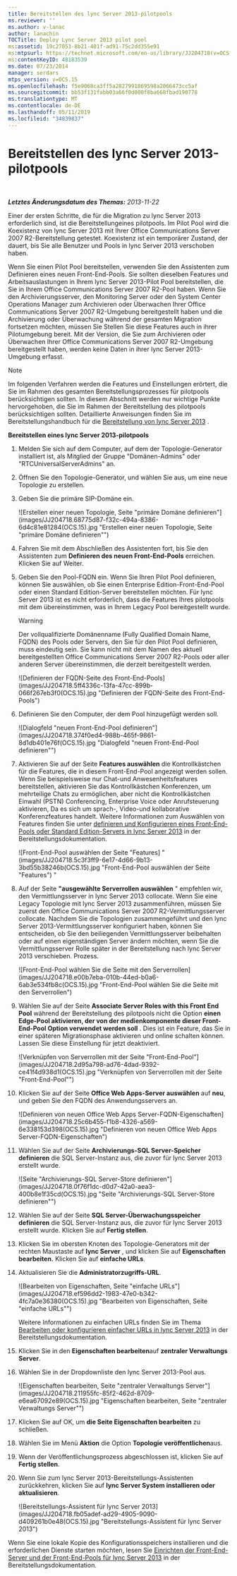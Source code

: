 ```yaml
---
title: Bereitstellen des lync Server 2013-pilotpools
ms.reviewer: ''
ms.author: v-lanac
author: lanachin
TOCTitle: Deploy Lync Server 2013 pilot pool
ms:assetid: 19c27053-8b21-401f-ad91-75c2dd355e91
ms:mtpsurl: https://technet.microsoft.com/en-us/library/JJ204718(v=OCS.15)
ms:contentKeyID: 48183539
ms.date: 07/23/2014
manager: serdars
mtps_version: v=OCS.15
ms.openlocfilehash: f5e9068ca3ff5a2827991869598a2066473cc5af
ms.sourcegitcommit: bb53f131fabb03a66f0d000f8ba668fbad190778
ms.translationtype: MT
ms.contentlocale: de-DE
ms.lasthandoff: 05/11/2019
ms.locfileid: "34839837"
---
```

<div data-xmlns="http://www.w3.org/1999/xhtml">

<div class="topic" data-xmlns="http://www.w3.org/1999/xhtml" data-msxsl="urn:schemas-microsoft-com:xslt" data-cs="http://msdn.microsoft.com/en-us/">

<div data-asp="http://msdn2.microsoft.com/asp">

# <a name="deploy-lync-server-2013-pilot-pool"></a>Bereitstellen des lync Server 2013-pilotpools

</div>

<div id="mainSection">

<div id="mainBody">

<span> </span>

_**Letztes Änderungsdatum des Themas:** 2013-11-22_

Einer der ersten Schritte, die für die Migration zu lync Server 2013 erforderlich sind, ist die Bereitstellungeines pilotpools. Im Pilot Pool wird die Koexistenz von lync Server 2013 mit Ihrer Office Communications Server 2007 R2-Bereitstellung getestet. Koexistenz ist ein temporärer Zustand, der dauert, bis Sie alle Benutzer und Pools in lync Server 2013 verschoben haben.

Wenn Sie einen Pilot Pool bereitstellen, verwenden Sie den Assistenten zum Definieren eines neuen Front-End-Pools. Sie sollten dieselben Features und Arbeitsauslastungen in Ihrem lync Server 2013-Pilot Pool bereitstellen, die Sie in Ihrem Office Communications Server 2007 R2-Pool haben. Wenn Sie den Archivierungsserver, den Monitoring Server oder den System Center Operations Manager zum Archivieren oder Überwachen Ihrer Office Communications Server 2007 R2-Umgebung bereitgestellt haben und die Archivierung oder Überwachung während der gesamten Migration fortsetzen möchten, müssen Sie Stellen Sie diese Features auch in ihrer Pilotumgebung bereit. Mit der Version, die Sie zum Archivieren oder Überwachen Ihrer Office Communications Server 2007 R2-Umgebung bereitgestellt haben, werden keine Daten in ihrer lync Server 2013-Umgebung erfasst.

<div>


> [!NOTE]  
> Im folgenden Verfahren werden die Features und Einstellungen erörtert, die Sie im Rahmen des gesamten Bereitstellungsprozesses für pilotpools berücksichtigen sollten. In diesem Abschnitt werden nur wichtige Punkte hervorgehoben, die Sie im Rahmen der Bereitstellung des pilotpools berücksichtigen sollten. Detaillierte Anweisungen finden Sie im Bereitstellungshandbuch für die <A href="lync-server-2013-deploying-lync-server.md">Bereitstellung von lync Server 2013</A> .



</div>

**Bereitstellen eines lync Server 2013-pilotpools**

1.  Melden Sie sich auf dem Computer, auf dem der Topologie-Generator installiert ist, als Mitglied der Gruppe "Domänen-Admins" oder "RTCUniversalServerAdmins" an.

2.  Öffnen Sie den Topologie-Generator, und wählen Sie aus, um eine neue Topologie zu erstellen.

3.  Geben Sie die primäre SIP-Domäne ein.
    
    ![Erstellen einer neuen Topologie, Seite "primäre Domäne definieren"] (images/JJ204718.68775d87-f32c-494a-8386-6d4c81e81284(OCS.15).jpg "Erstellen einer neuen Topologie, Seite \"primäre Domäne definieren\"")

4.  Fahren Sie mit dem Abschließen des Assistenten fort, bis Sie den Assistenten zum **Definieren des neuen Front-End-Pools** erreichen. Klicken Sie auf Weiter.

5.  Geben Sie den Pool-FQDN ein. Wenn Sie Ihren Pilot Pool definieren, können Sie auswählen, ob Sie einen Enterprise Edition-Front-End-Pool oder einen Standard Edition-Server bereitstellen möchten. Für lync Server 2013 ist es nicht erforderlich, dass die Features Ihres pilotpools mit dem übereinstimmen, was in Ihrem Legacy Pool bereitgestellt wurde.
    
    <div>
    

    > [!WARNING]  
    > Der vollqualifizierte Domänenname (Fully Qualified Domain Name, FQDN) des Pools oder Servers, den Sie für den Pilot Pool definieren, muss eindeutig sein. Sie kann nicht mit dem Namen des aktuell bereitgestellten Office Communications Server 2007 R2-Pools oder aller anderen Server übereinstimmen, die derzeit bereitgestellt werden.

    
    </div>
    
    ![Definieren der FQDN-Seite des Front-End-Pools] (images/JJ204718.5ff4336c-13fa-47cc-899b-066f267eb3f0(OCS.15).jpg "Definieren der FQDN-Seite des Front-End-Pools")

6.  Definieren Sie den Computer, der dem Pool hinzugefügt werden soll.
    
    ![Dialogfeld "neuen Front-End-Pool definieren"] (images/JJ204718.374f0ed4-988b-465f-9861-8d1db401e76f(OCS.15).jpg "Dialogfeld \"neuen Front-End-Pool definieren\"")

7.  Aktivieren Sie auf der Seite **Features auswählen** die Kontrollkästchen für die Features, die in diesem Front-End-Pool angezeigt werden sollen. Wenn Sie beispielsweise nur Chat-und Anwesenheitsfeatures bereitstellen, aktivieren Sie das Kontrollkästchen Konferenzen, um mehrteilige Chats zu ermöglichen, aber nicht die Kontrollkästchen Einwahl (PSTN) Conferencing, Enterprise Voice oder Anrufsteuerung aktivieren, Da es sich um sprach-, Video-und kollaborative Konferenzfeatures handelt. Weitere Informationen zum Auswählen von Features finden Sie unter [definieren und Konfigurieren eines Front-End-Pools oder Standard Edition-Servers in lync Server 2013](lync-server-2013-define-and-configure-a-front-end-pool-or-standard-edition-server.md) in der Bereitstellungsdokumentation.
    
    ![Front-End-Pool auswählen der Seite "Features] " (images/JJ204718.5c3f3ff9-6e17-4d66-9b13-3bd55b38246b(OCS.15).jpg "Front-End-Pool auswählen der Seite \"Features") "

8.  Auf der Seite **"ausgewählte Serverrollen auswählen** " empfehlen wir, den Vermittlungsserver in lync Server 2013 collocate. Wenn Sie eine Legacy Topologie mit lync Server 2013 zusammenführen, müssen Sie zuerst den Office Communications Server 2007 R2-Vermittlungsserver collocate. Nachdem Sie die Topologien zusammengeführt und den lync Server 2013-Vermittlungsserver konfiguriert haben, können Sie entscheiden, ob Sie den beiliegenden Vermittlungsserver beibehalten oder auf einen eigenständigen Server ändern möchten, wenn Sie die Vermittlungsserver Rolle später in der Bereitstellung nach lync Server 2013 verschieben. Prozess.
    
    ![Front-End-Pool wählen Sie die Seite mit den Serverrollen] (images/JJ204718.e00b7eba-010b-44ed-b0a6-6ab3e534fb8c(OCS.15).jpg "Front-End-Pool wählen Sie die Seite mit den Serverrollen")

9.  Wählen Sie auf der Seite **Associate Server Roles with this Front End Pool** während der Bereitstellung des pilotpools nicht die Option **einen Edge-Pool aktivieren, der von der medienkomponente dieser Front-End-Pool Option verwendet werden soll** . Dies ist ein Feature, das Sie in einer späteren Migrationsphase aktivieren und online schalten können. Lassen Sie diese Einstellung für jetzt deaktiviert.
    
    ![Verknüpfen von Serverrollen mit der Seite "Front-End-Pool"] (images/JJ204718.2d95a798-ad76-4dad-9392-ce41f4d938d1(OCS.15).jpg "Verknüpfen von Serverrollen mit der Seite \"Front-End-Pool\"")

10. Klicken Sie auf der Seite **Office Web Apps-Server auswählen** auf **neu**, und geben Sie den FQDN des Anwendungsservers an.
    
    ![Definieren von neuen Office Web Apps Server-FQDN-Eigenschaften] (images/JJ204718.25c6b455-f1b8-4326-a569-6e338153d398(OCS.15).jpg "Definieren von neuen Office Web Apps Server-FQDN-Eigenschaften")

11. Wählen Sie auf der Seite **Archivierungs-SQL Server-Speicher definieren** die SQL Server-Instanz aus, die zuvor für lync Server 2013 erstellt wurde.
    
    ![Seite "Archivierungs-SQL Server-Store definieren"] (images/JJ204718.0f76f1dc-d0d7-42a0-aea3-400b8e1f35cd(OCS.15).jpg "Seite \"Archivierungs-SQL Server-Store definieren\"")

12. Wählen Sie auf der Seite **SQL Server-Überwachungsspeicher definieren** die SQL Server-Instanz aus, die zuvor für lync Server 2013 erstellt wurde. Klicken Sie auf **Fertig stellen**.

13. Klicken Sie im obersten Knoten des Topologie-Generators mit der rechten Maustaste auf **lync Server** , und klicken Sie auf **Eigenschaften bearbeiten.** Klicken Sie auf **einfache URLs**.

14. Aktualisieren Sie die **Administratorzugriffs-URL**.
    
    ![Bearbeiten von Eigenschaften, Seite "einfache URLs"] (images/JJ204718.ef596dd2-1983-47e0-b342-4fc7a0e36380(OCS.15).jpg "Bearbeiten von Eigenschaften, Seite \"einfache URLs\"")
    
    Weitere Informationen zu einfachen URLs finden Sie im Thema [Bearbeiten oder konfigurieren einfacher URLs in lync Server 2013](lync-server-2013-edit-or-configure-simple-urls.md) in der Bereitstellungsdokumentation.

15. Klicken Sie in den **Eigenschaften bearbeiten**auf **zentraler Verwaltungs Server**.

16. Wählen Sie in der Dropdownliste den lync Server 2013-Pool aus.
    
    ![Eigenschaften bearbeiten, Seite "zentraler Verwaltungs Server"] (images/JJ204718.211955fc-85f2-462d-8709-e6ea67092e89(OCS.15).jpg "Eigenschaften bearbeiten, Seite \"zentraler Verwaltungs Server\"")

17. Klicken Sie auf OK, um **die Seite Eigenschaften bearbeiten** zu schließen.

18. Wählen Sie im Menü **Aktion** die Option **Topologie veröffentlichen**aus.

19. Wenn der Veröffentlichungsprozess abgeschlossen ist, klicken Sie auf **Fertig stellen**.

20. Wenn Sie zum lync Server 2013-Bereitstellungs-Assistenten zurückkehren, klicken Sie auf **lync Server System installieren oder aktualisieren**.
    
    ![Bereitstellungs-Assistent für lync Server 2013] (images/JJ204718.fb05adef-ad29-4905-9090-d409261b0e48(OCS.15).jpg "Bereitstellungs-Assistent für lync Server 2013")

Wenn Sie eine lokale Kopie des Konfigurationsspeichers installieren und die erforderlichen Dienste starten möchten, lesen Sie [Einrichten der Front-End-Server und der Front-End-Pools für lync Server 2013](lync-server-2013-setting-up-front-end-servers-and-front-end-pools.md) in der Bereitstellungsdokumentation.


</div>

<span> </span>

</div>

</div>

</div>

